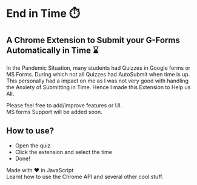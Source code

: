 # End in Time ⏱️

## A Chrome Extension to Submit your G-Forms Automatically in Time ⌛

In the Pandemic Situation, many students had Quizzes in Google forms or MS Forms. During which not all Quizzes had AutoSubmit when time is up. This personally had a impact on me as I was not very good with handling the Anxiety of Submitting in Time. Hence I made this Extension to Help us All.

Please feel free to add/improve features or UI. \
MS forms Support will be added soon.

## How to use?

-  Open the quiz
-  Click the extension and select the time
-  Done!

Made with ❤️ in JavaScript \
Learnt how to use the Chrome API and several other cool stuff.
